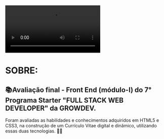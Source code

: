 <h1>
    <video src="./resumoAFM1.mp4"></video>
<h1>
<h1>
    
<h1>

**SOBRE:**

📚Avaliação final - Front End (módulo-I) do  **7° Programa Starter "FULL STACK WEB DEVELOPER" da GROWDEV.**  
---
Foram avaliadas as habilidades e conhecimentos adquiridos em HTML5 e CSS3, na construção de um Currículo Vitae digital e dinâmico, utilizando essas duas tecnologias. 🚀🎯
